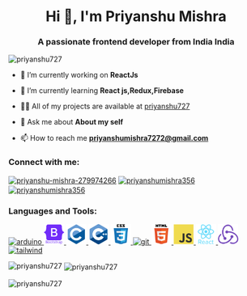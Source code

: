 <h1 align="center">Hi 👋, I'm Priyanshu Mishra</h1>
<h3 align="center">A passionate frontend developer from India India</h3>

<p align="left"> <img src="https://komarev.com/ghpvc/?username=priyanshu727&label=Profile%20views&color=0e75b6&style=flat" alt="priyanshu727" /> </p>

- 🔭 I’m currently working on **ReactJs**

- 🌱 I’m currently learning **React js,Redux,Firebase**

- 👨‍💻 All of my projects are available at [priyanshu727](priyanshu727)

- 💬 Ask me about **About my self**

- 📫 How to reach me **priyanshumishra7272@gmail.com**

<h3 align="left">Connect with me:</h3>
<p align="left">
<a href="https://linkedin.com/in/priyanshu-mishra-279974266" target="blank"><img align="center" src="https://raw.githubusercontent.com/rahuldkjain/github-profile-readme-generator/master/src/images/icons/Social/linked-in-alt.svg" alt="priyanshu-mishra-279974266" height="30" width="40" /></a>
<a href="https://fb.com/priyanshumishra356" target="blank"><img align="center" src="https://raw.githubusercontent.com/rahuldkjain/github-profile-readme-generator/master/src/images/icons/Social/facebook.svg" alt="priyanshumishra356" height="30" width="40" /></a>
<a href="https://instagram.com/priyanshumishra356" target="blank"><img align="center" src="https://raw.githubusercontent.com/rahuldkjain/github-profile-readme-generator/master/src/images/icons/Social/instagram.svg" alt="priyanshumishra356" height="30" width="40" /></a>
</p>

<h3 align="left">Languages and Tools:</h3>
<p align="left"> <a href="https://www.arduino.cc/" target="_blank" rel="noreferrer"> <img src="https://cdn.worldvectorlogo.com/logos/arduino-1.svg" alt="arduino" width="40" height="40"/> </a> <a href="https://getbootstrap.com" target="_blank" rel="noreferrer"> <img src="https://raw.githubusercontent.com/devicons/devicon/master/icons/bootstrap/bootstrap-plain-wordmark.svg" alt="bootstrap" width="40" height="40"/> </a> <a href="https://www.cprogramming.com/" target="_blank" rel="noreferrer"> <img src="https://raw.githubusercontent.com/devicons/devicon/master/icons/c/c-original.svg" alt="c" width="40" height="40"/> </a> <a href="https://www.w3schools.com/cpp/" target="_blank" rel="noreferrer"> <img src="https://raw.githubusercontent.com/devicons/devicon/master/icons/cplusplus/cplusplus-original.svg" alt="cplusplus" width="40" height="40"/> </a> <a href="https://www.w3schools.com/css/" target="_blank" rel="noreferrer"> <img src="https://raw.githubusercontent.com/devicons/devicon/master/icons/css3/css3-original-wordmark.svg" alt="css3" width="40" height="40"/> </a> <a href="https://git-scm.com/" target="_blank" rel="noreferrer"> <img src="https://www.vectorlogo.zone/logos/git-scm/git-scm-icon.svg" alt="git" width="40" height="40"/> </a> <a href="https://www.w3.org/html/" target="_blank" rel="noreferrer"> <img src="https://raw.githubusercontent.com/devicons/devicon/master/icons/html5/html5-original-wordmark.svg" alt="html5" width="40" height="40"/> </a> <a href="https://developer.mozilla.org/en-US/docs/Web/JavaScript" target="_blank" rel="noreferrer"> <img src="https://raw.githubusercontent.com/devicons/devicon/master/icons/javascript/javascript-original.svg" alt="javascript" width="40" height="40"/> </a> <a href="https://reactjs.org/" target="_blank" rel="noreferrer"> <img src="https://raw.githubusercontent.com/devicons/devicon/master/icons/react/react-original-wordmark.svg" alt="react" width="40" height="40"/> </a> <a href="https://redux.js.org" target="_blank" rel="noreferrer"> <img src="https://raw.githubusercontent.com/devicons/devicon/master/icons/redux/redux-original.svg" alt="redux" width="40" height="40"/> </a> <a href="https://tailwindcss.com/" target="_blank" rel="noreferrer"> <img src="https://www.vectorlogo.zone/logos/tailwindcss/tailwindcss-icon.svg" alt="tailwind" width="40" height="40"/> </a> </p>

<p><img align="left" src="https://github-readme-stats.vercel.app/api/top-langs?username=priyanshu727&show_icons=true&locale=en&layout=compact" alt="priyanshu727" /></p>

<p>&nbsp;<img align="center" src="https://github-readme-stats.vercel.app/api?username=priyanshu727&show_icons=true&locale=en" alt="priyanshu727" /></p>

<p><img align="center" src="https://github-readme-streak-stats.herokuapp.com/?user=priyanshu727&" alt="priyanshu727" /></p>
